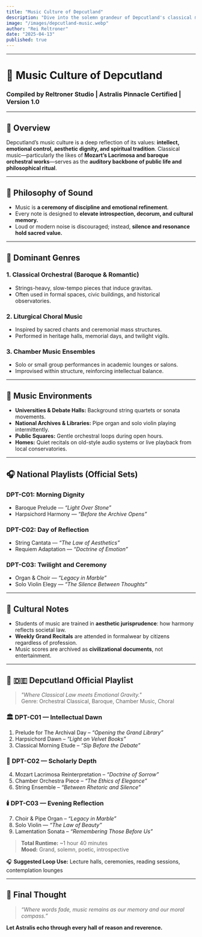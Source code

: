 ```yaml
---
title: "Music Culture of Depcutland"
description: "Dive into the solemn grandeur of Depcutland's classical music culture—where orchestral rituals, philosophical soundscapes, and aesthetic discipline echo through marble halls."
image: "/images/depcutland-music.webp"
author: "Rei Reltroner"
date: "2025-04-13"
published: true
---
```


---

# 🎻 Music Culture of Depcutland
### Compiled by Reltroner Studio | Astralis Pinnacle Certified | Version 1.0

---

## 🎵 Overview
Depcutland’s music culture is a deep reflection of its values: **intellect, emotional control, aesthetic dignity, and spiritual tradition**. Classical music—particularly the likes of **Mozart’s Lacrimosa and baroque orchestral works**—serves as the **auditory backbone of public life and philosophical ritual**.

---

## 🧠 Philosophy of Sound
- Music is **a ceremony of discipline and emotional refinement**.
- Every note is designed to **elevate introspection, decorum, and cultural memory.**
- Loud or modern noise is discouraged; instead, **silence and resonance hold sacred value.**

---

## 🎻 Dominant Genres
### **1. Classical Orchestral (Baroque & Romantic)**
- Strings-heavy, slow-tempo pieces that induce gravitas.
- Often used in formal spaces, civic buildings, and historical observatories.

### **2. Liturgical Choral Music**
- Inspired by sacred chants and ceremonial mass structures.
- Performed in heritage halls, memorial days, and twilight vigils.

### **3. Chamber Music Ensembles**
- Solo or small group performances in academic lounges or salons.
- Improvised within structure, reinforcing intellectual balance.

---

## 📀 Music Environments
- **Universities & Debate Halls:** Background string quartets or sonata movements.
- **National Archives & Libraries:** Pipe organ and solo violin playing intermittently.
- **Public Squares:** Gentle orchestral loops during open hours.
- **Homes:** Quiet recitals on old-style audio systems or live playback from local conservatories.

---

## 🎧 National Playlists (Official Sets)
### **DPT-C01: Morning Dignity**
- Baroque Prelude — *“Light Over Stone”*  
- Harpsichord Harmony — *“Before the Archive Opens”*  

### **DPT-C02: Day of Reflection**
- String Cantata — *“The Law of Aesthetics”*  
- Requiem Adaptation — *“Doctrine of Emotion”*  

### **DPT-C03: Twilight and Ceremony**
- Organ & Choir — *“Legacy in Marble”*  
- Solo Violin Elegy — *“The Silence Between Thoughts”*  

---

## 🎼 Cultural Notes
- Students of music are trained in **aesthetic jurisprudence**: how harmony reflects societal law.
- **Weekly Grand Recitals** are attended in formalwear by citizens regardless of profession.
- Music scores are archived as **civilizational documents**, not entertainment.

---

## 🎻 🇩🇪 **Depcutland Official Playlist**  
> *"Where Classical Law meets Emotional Gravity."*  
> Genre: Orchestral Classical, Baroque, Chamber Music, Choral

### 🏛️ **DPT-C01 — Intellectual Dawn**
1. Prelude for The Archival Day – *“Opening the Grand Library”*  
2. Harpsichord Dawn – *“Light on Velvet Books”*  
3. Classical Morning Etude – *“Sip Before the Debate”*

### 🎼 **DPT-C02 — Scholarly Depth**
4. Mozart Lacrimosa Reinterpretation – *“Doctrine of Sorrow”*  
5. Chamber Orchestra Piece – *“The Ethics of Elegance”*  
6. String Ensemble – *“Between Rhetoric and Silence”*

### 🕯️ **DPT-C03 — Evening Reflection**
7. Choir & Pipe Organ – *“Legacy in Marble”*  
8. Solo Violin — *“The Law of Beauty”*  
9. Lamentation Sonata – *“Remembering Those Before Us”*

> **Total Runtime:** ~1 hour 40 minutes  
> **Mood:** Grand, solemn, poetic, introspective

🎧 **Suggested Loop Use:** Lecture halls, ceremonies, reading sessions, contemplation lounges

---

## 📌 Final Thought
> *“Where words fade, music remains as our memory and our moral compass.”*

**Let Astralis echo through every hall of reason and reverence.**

